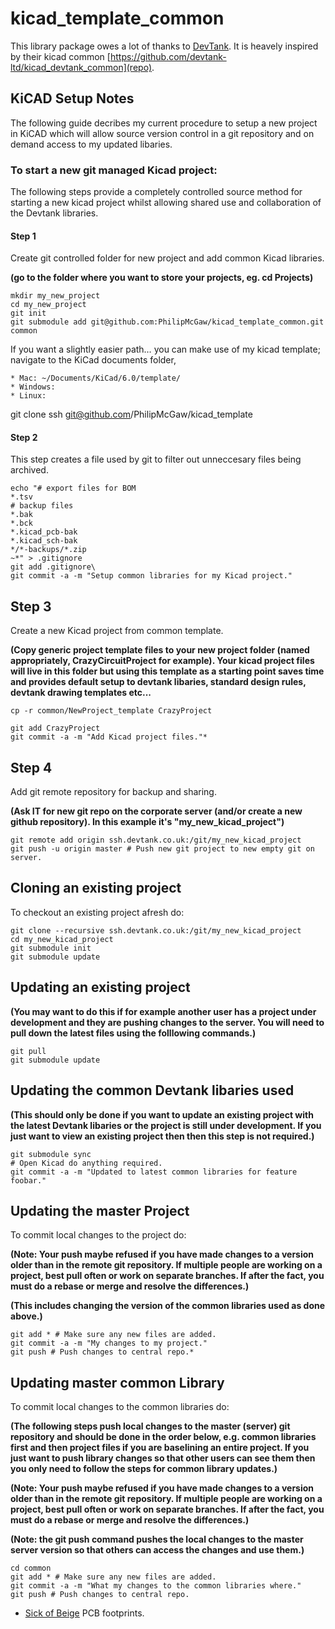 # kicad_template_common

This library package owes a lot of thanks to [DevTank](https://devtank.co.uk/). It is heavely inspired by their kicad common [https://github.com/devtank-ltd/kicad_devtank_common](repo).

## KiCAD Setup Notes

The following guide decribes my current procedure to setup a new project in KiCAD which will allow source version control in a git repository and on demand access to my updated libaries.

### To start a new git managed Kicad project:

The following steps provide a completely controlled source method for starting a new kicad project whilst allowing shared use and collaboration of the Devtank libraries.

#### Step 1

Create git controlled folder for new project and add common Kicad libraries.

**(go to the folder where you want to store your projects, eg. cd Projects)**

    mkdir my_new_project
    cd my_new_project
    git init
    git submodule add git@github.com:PhilipMcGaw/kicad_template_common.git common

If you want a slightly easier path… you can make use of my kicad template; navigate to the KiCad documents folder,

    * Mac: ~/Documents/KiCad/6.0/template/
    * Windows:
    * Linux:

git clone ssh git@github.com/PhilipMcGaw/kicad_template

#### Step 2

This step creates a file used by git to filter out unneccesary files being archived.

    echo "# export files for BOM
    *.tsv
    # backup files
    *.bak
    *.bck
    *.kicad_pcb-bak
    *.kicad_sch-bak
    */*-backups/*.zip
    ~*" > .gitignore
    git add .gitignore\
    git commit -a -m "Setup common libraries for my Kicad project."

<!---
If reading this with a text editor, remove prefixing spaces before entering commands:

echo "# export files for BOM
*.tsv
# backup files
*.bak
*.bck
*.kicad_pcb-bak
*.kicad_sch-bak
*/*-backups/*.zip
~*" > .gitignore
git add .gitignore\
git commit -a -m "Setup common libraries for my Kicad project."
--->


Step 3
--------

Create a new Kicad project from common template.

**(Copy generic project template files to your new project folder (named appropriately, CrazyCircuitProject for example). Your kicad project files will live in this folder but using this template as a starting point saves time and provides default setup to devtank libaries, standard design rules, devtank drawing templates etc...**


    cp -r common/NewProject_template CrazyProject
    
    git add CrazyProject
    git commit -a -m "Add Kicad project files."*

<!---
If reading this with a text editor, remove prefixing spaces before entering commands:

cp -r common/NewProject_template CrazyProject

git add CrazyProject
git commit -a -m "Add Kicad project files."*
--->


Step 4
--------

Add git remote repository for backup and sharing.

**(Ask IT for new git repo on the corporate server (and/or create a new github repository). In this example it's "my_new_kicad_project")**

    git remote add origin ssh.devtank.co.uk:/git/my_new_kicad_project
    git push -u origin master # Push new git project to new empty git on server.

<!---
If reading this with a text editor, remove prefixing spaces before entering commands:

git remote add origin ssh.devtank.co.uk:/git/my_new_kicad_project
git push -u origin master # Push new git project to new empty git on server.
--->


Cloning an existing project
---------------------------

To checkout an existing project afresh do:

    git clone --recursive ssh.devtank.co.uk:/git/my_new_kicad_project
    cd my_new_kicad_project
    git submodule init
    git submodule update

<!---
If reading this with a text editor, remove prefixing spaces before entering commands:

git clone --recursive ssh.devtank.co.uk:/git/my_new_kicad_project
cd my_new_kicad_project
git submodule init
git submodule update
--->


Updating an existing project
----------------------------

**(You may want to do this if for example another user has a project under development and they are pushing changes to the server. You will need to pull down the latest files using the folllowing commands.)**

    git pull
    git submodule update

<!---
If reading this with a text editor, remove prefixing spaces before entering commands:

git pull
git submodule update
--->


Updating the common Devtank libaries used
-----------------------------------------

**(This should only be done if you want to update an existing project with the latest Devtank libaries or the project is still under development. If you just want to view an existing project then then this step is not required.)**


    git submodule sync
    # Open Kicad do anything required.
    git commit -a -m "Updated to latest common libraries for feature foobar."

<!---
If reading this with a text editor, remove prefixing spaces before entering commands:

git submodule sync
git commit -a -m "Updated to latest common libraries for feature foobar."
--->


Updating the master Project
---------------------------

To commit local changes to the project do:

**(Note: Your push maybe refused if you have made changes to a version older than in the remote git repository. If multiple people are working on a project, best pull often or work on separate branches. If after the fact, you must do a rebase or merge and resolve the differences.)**

**(This includes changing the version of the common libraries used as done above.)**

    git add * # Make sure any new files are added.
    git commit -a -m "My changes to my project."
    git push # Push changes to central repo.*

<!---
If reading this with a text editor, remove prefixing spaces before entering commands:

git add * # Make sure any new files are added.
git commit -a -m "My changes to my project."
git push # Push changes to central repo.*
--->


Updating master common Library
------------------------------

To commit local changes to the common libraries do:

**(The following steps push local changes to the master (server) git repository and should be done in the order below, e.g. common libraries first and then project files if you are baselining an entire project. If you just want to push library changes so that other users can see them then you only need to follow the steps for common library updates.)**

**(Note: Your push maybe refused if you have made changes to a version older than in the remote git repository. If multiple people are working on a project, best pull often or work on separate branches. If after the fact, you must do a rebase or merge and resolve the differences.)**

**(Note: the git push command pushes the local changes to the master server version so that others can access the changes and use them.)**

    cd common
    git add * # Make sure any new files are added.
    git commit -a -m "What my changes to the common libraries where."
    git push # Push changes to central repo.

<!---
If reading this with a text editor, remove prefixing spaces before entering commands:

cd common
git add * # Make sure any new files are added.
git commit -a -m "What my changes to the common libraries where."
git push # Push changes to central repo.
--->





  * [Sick of Beige](http://dangerousprototypes.com/docs/Sick_of_Beige_compatible_cases) PCB footprints.
